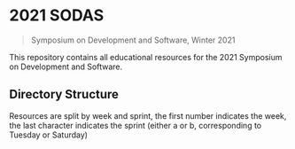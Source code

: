 # 2021 SODAS

> Symposium on Development and Software, Winter 2021

This repository contains all educational resources for the 2021 Symposium on Development and Software.

## Directory Structure

Resources are split by week and sprint, the first number indicates the week, the last character indicates the sprint (either a or b, corresponding to Tuesday or Saturday)
